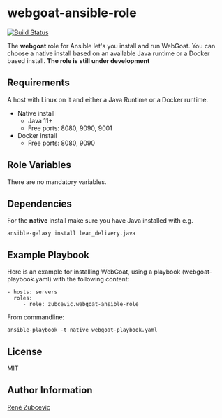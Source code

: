 webgoat-ansible-role
=========

[![Build Status](https://travis-ci.org/zubcevic/webgoat-ansible-role.svg)](https://travis-ci.org/zubcevic/webgoat-ansible-role)

The **webgoat** role for Ansible let's you install and run WebGoat. You can choose a native install based on an available Java runtime or a Docker based install. 
**The role is still under development**

Requirements
------------

A host with Linux on it and either a Java Runtime or a Docker runtime.

+ Native install
    + Java 11+
    + Free ports: 8080, 9090, 9001
+ Docker install
    + Free ports: 8080, 9090

Role Variables
--------------

There are no mandatory variables.

Dependencies
------------

For the **native** install make sure you have Java installed with e.g. 
    
    ansible-galaxy install lean_delivery.java

Example Playbook
----------------

Here is an example for installing WebGoat, using a playbook (webgoat-playbook.yaml) with the following content:

    - hosts: servers
      roles:
         - role: zubcevic.webgoat-ansible-role

From commandline:
         
    ansible-playbook -t native webgoat-playbook.yaml

License
-------

MIT

Author Information
------------------

[René Zubcevic](https://github.com/zubcevic)
